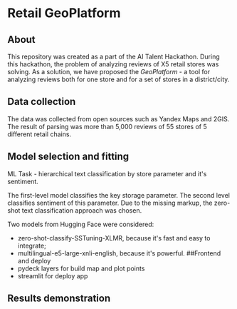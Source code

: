 # Retail GeoPlatform
## About
This repository was created as a part of the AI Talent Hackathon. During this hackathon, the problem of analyzing reviews of X5 retail stores was solving. As a solution, we have proposed the *GeoPlatform* - a tool for analyzing reviews both for one store and for a set of stores in a district/city.

## Data collection
The data was collected from open sources such as Yandex Maps and 2GIS. The result of parsing was more than 5,000 reviews of 55 stores of 5 different retail chains.
## Model selection and fitting
ML Task - hierarchical text classification by store parameter and it's sentiment.

The first-level model classifies the key storage parameter. The second level classifies sentiment of this parameter.
Due to the missing markup, the zero-shot text classification approach was chosen.

Two models from Hugging Face were considered:
- zero-shot-classify-SSTuning-XLMR, because it's fast and easy to integrate;
- multilingual-e5-large-xnli-english, because it's powerful.
##Frontend and deploy
- pydeck layers for build map and plot points
- streamlit for deploy app
## Results demonstration
